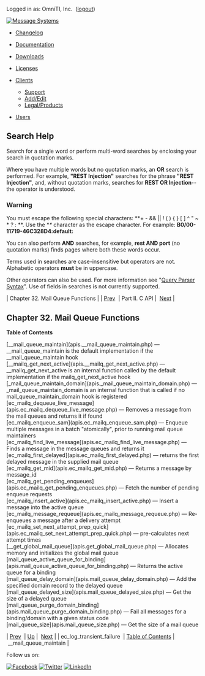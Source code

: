 Logged in as: OmniTI, Inc.  ([logout](https://support.messagesystems.com/logout.php))

[![Message Systems](https://support.messagesystems.com/images/ms-white205.png)](https://support.messagesystems.com/start.php) 

*   [Changelog](https://support.messagesystems.com/start.php?show=changelog)
*   [Documentation](https://support.messagesystems.com/docs/)
*   [Downloads](https://support.messagesystems.com/start.php)

*   [Licenses](https://support.messagesystems.com/license_summary.php)
*   <a href="">Clients</a>
    *   [Support](https://support.messagesystems.com/cs.php)
    *   [Add/Edit](https://support.messagesystems.com/edit_client.php)
    *   [Legal/Products](https://support.messagesystems.com/edit_products.php)
*   [Users](https://support.messagesystems.com/edit_customer.php)

## Search Help

Search for a single word or perform multi-word searches by enclosing your search in quotation marks.

Where you have multiple words but no quotation marks, an **OR** search is performed. For example, **"REST Injection"** searches for the phrase **"REST Injection"**, and, without quotation marks, searches for **REST OR Injection**--the operator is understood.

### Warning

You must escape the following special characters: **+ - && || ! ( ) { } [ ] ^ " ~ * ? : \**. Use the **\** character as the escape character. For example: **B0/00-11719-46C328D4\:default\:**

You can also perform **AND** searches, for example, **rest AND port** (no quotation marks) finds pages where both these words occur.

Terms used in searches are case-insensitive but operators are not. Alphabetic operators **must** be in uppercase.

Other operators can also be used. For more information see "[Query Parser Syntax](https://lucene.apache.org/core/old_versioned_docs/versions/3_0_0/queryparsersyntax.html)". Use of fields in searches is not currently supported.

| Chapter 32. Mail Queue Functions |
| [Prev](apis.ec_log_transient_failure.php)  | Part II. C API |  [Next](apis.__mail_queue_maintain.php) |

## Chapter 32. Mail Queue Functions

**Table of Contents**

<dl class="toc">

<dt>[__mail_queue_maintain](apis.__mail_queue_maintain.php) — __mail_queue_maintain is the default implementation if the __mail_queue_maintain hook</dt>

<dt>[__mailq_get_next_active](apis.__mailq_get_next_active.php) — __mailq_get_next_active is an internal function called by the default implementation if the mailq_get_next_active hook</dt>

<dt>[_mail_queue_maintain_domain](apis._mail_queue_maintain_domain.php) — _mail_queue_maintain_domain is an internal function that is called if no mail_queue_maintain_domain hook is registered</dt>

<dt>[ec_mailq_dequeue_live_message](apis.ec_mailq_dequeue_live_message.php) — Removes a message from the mail queues and returns it if found</dt>

<dt>[ec_mailq_enqueue_sam](apis.ec_mailq_enqueue_sam.php) — Enqueue multiple messages in a batch "atomically", prior to running mail queue maintainers</dt>

<dt>[ec_mailq_find_live_message](apis.ec_mailq_find_live_message.php) — Finds a message in the message queues and returns it</dt>

<dt>[ec_mailq_first_delayed](apis.ec_mailq_first_delayed.php) — returns the first delayed message in the supplied mail queue</dt>

<dt>[ec_mailq_get_mid](apis.ec_mailq_get_mid.php) — Returns a message by message_id</dt>

<dt>[ec_mailq_get_pending_enqueues](apis.ec_mailq_get_pending_enqueues.php) — Fetch the number of pending enqueue requests</dt>

<dt>[ec_mailq_insert_active](apis.ec_mailq_insert_active.php) — Insert a message into the active queue</dt>

<dt>[ec_mailq_message_requeue](apis.ec_mailq_message_requeue.php) — Re-enqueues a message after a delivery attempt</dt>

<dt>[ec_mailq_set_next_attempt_prep_quick](apis.ec_mailq_set_next_attempt_prep_quick.php) — pre-calculates next attempt times</dt>

<dt>[__get_global_mail_queue](apis.get_global_mail_queue.php) — Allocates memory and initializes the global mail queue</dt>

<dt>[mail_queue_active_queue_for_binding](apis.mail_queue_active_queue_for_binding.php) — Returns the active queue for a binding</dt>

<dt>[mail_queue_delay_domain](apis.mail_queue_delay_domain.php) — Add the specified domain record to the delayed queue</dt>

<dt>[mail_queue_delayed_size](apis.mail_queue_delayed_size.php) — Get the size of a delayed queue</dt>

<dt>[mail_queue_purge_domain_binding](apis.mail_queue_purge_domain_binding.php) — Fail all messages for a binding/domain with a given status code</dt>

<dt>[mail_queue_size](apis.mail_queue_size.php) — Get the size of a mail queue</dt>

</dl>

| [Prev](apis.ec_log_transient_failure.php)  | [Up](pt.apis.php) |  [Next](apis.__mail_queue_maintain.php) |
| ec_log_transient_failure  | [Table of Contents](index.php) |  __mail_queue_maintain |

Follow us on:

[![Facebook](https://support.messagesystems.com/images/icon-facebook.png)](http://www.facebook.com/messagesystems) [![Twitter](https://support.messagesystems.com/images/icon-twitter.png)](http://twitter.com/#!/MessageSystems) [![LinkedIn](https://support.messagesystems.com/images/icon-linkedin.png)](http://www.linkedin.com/company/message-systems)